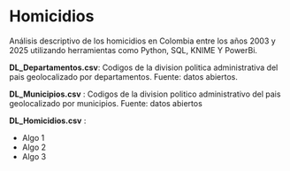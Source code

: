 # Homicidios
Análisis descriptivo de los homicidios en Colombia entre los años 2003 y 2025 utilizando herramientas como Python, SQL, KNIME Y PowerBi.

**DL_Departamentos.csv**: Codigos de la division politica administrativa del pais geolocalizado por departamentos. Fuente: datos abiertos.

**DL_Municipios.csv** : Codigos de la division politico administrativo del pais geolocalizado por municipios. Fuente: datos abiertos 

**DL_Homicidios.csv** :
- Algo 1
- Algo 2
- Algo 3